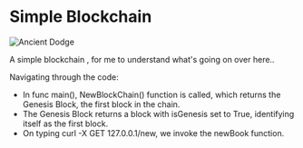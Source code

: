 # Simple Blockchain

![Ancient Dodge](https://live.staticflickr.com/65535/52709987564_27a23e01f1.jpg)


A simple blockchain , for me to understand what's going on over here..

Navigating through the code:
- In func main(), NewBlockChain() function is called, which returns the Genesis Block, the first block in the chain.
-	The Genesis Block returns a block with isGenesis set to True, identifying itself as the first block.
- On typing curl -X GET 127.0.0.1/new, we invoke the newBook function.


